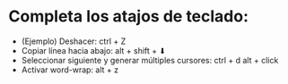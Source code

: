 # Completa los atajos de teclado:

- (Ejemplo) Deshacer: ctrl + Z
- Copiar línea hacia abajo: alt + shift + ⬇
- Seleccionar siguiente y generar múltiples cursores: ctrl + d     alt + click
- Activar word-wrap: alt + z
